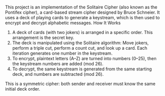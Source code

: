 This project is an implementation of the Solitaire Cipher (also known as the Pontifex cipher), a card-based stream cipher designed by Bruce Schneier.
It uses a deck of playing cards to generate a keystream, which is then used to encrypt and decrypt alphabetic messages.
How It Works
1. A deck of cards (with two jokers) is arranged in a specific order. This arrangement is the secret key.
2. The deck is manipulated using the Solitaire algorithm:
  Move jokers, perform a triple cut, perform a count cut, and look up a card. Each iteration generates one number in the keystream.
3. To encrypt, plaintext letters (A–Z) are turned into numbers (0–25), then the keystream numbers are added (mod 26).
4. To decrypt, the same keystream is generated from the same starting deck, and numbers are subtracted (mod 26).


This is a symmetric cipher: both sender and receiver must know the same initial deck order.
